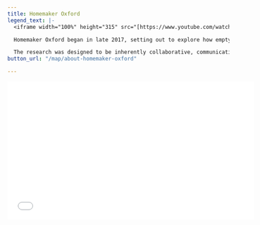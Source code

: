 ```yaml
---
title: Homemaker Oxford
legend_text: |-
  <iframe width="100%" height="315" src="[https://www.youtube.com/watch?v=V4hwuE4bPCY](https://www.youtube.com/watch?v=V4hwuE4bPCY "https://www.youtube.com/watch?v=V4hwuE4bPCY")" title="YouTube video player" frameborder="0" allow="accelerometer; autoplay; clipboard-write; encrypted-media; gyroscope; picture-in-picture" allowfullscreen></iframe>

  Homemaker Oxford began in late 2017, setting out to explore how empty and underused space in Oxford might be used to help tackle extreme housing need in the city. Funded by the [Reva and David Logan Foundatio](https://www.loganfdn.org/)n, this three-year programme of action research was intended to ignite a conversion within the city about what it means to call Oxford home and how as a society we enable some of the most vulnerable amongst us to live well, and to generate some prototype solutions.

  The research was designed to be inherently collaborative, communicative, and community-led and from the very first workshop (where we invited stakeholders from all backgrounds to help us co-create the research brief), we’ve tried to build a community around our research, encouraging as many people as possible to feel able to talk about housing, and help imagine how we could do it better.
button_url: "/map/about-homemaker-oxford"

---
```

<iframe width="560" height="315" src="[https://www.youtube.com/embed/MO16XrWGTS8?controls=0](https://www.youtube.com/embed/MO16XrWGTS8?controls=0 "https://www.youtube.com/embed/MO16XrWGTS8?controls=0")" title="YouTube video player" frameborder="0" allow="accelerometer; autoplay; clipboard-write; encrypted-media; gyroscope; picture-in-picture" allowfullscreen></iframe>